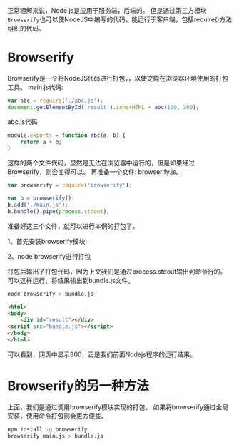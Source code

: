 正常理解来说，Node.js是应用于服务端，后端的。
但是通过第三方模块`Browserify`也可以使NodeJS中编写的代码，能运行于客户端，包括require()方法组织的代码。

# Browserify
Browserify是一个将NodeJS代码进行打包，，以使之能在浏览器环境使用的打包工具。
main.js代码:

```js
var abc = require('./abc.js');
document.getElementById('result').innerHTML = abc(100, 200);
```

abc.js代码

```js
module.exports = function abc(a, b) {
	return a + b;
}
```
这样的两个文件代码，显然是无法在浏览器中运行的，但是如果经过Browserify，则会变得可以。
再准备一个文件: browserify.js。

```js
var browserify = require('browserify');

var b = browserify();
b.add('./main.js');
b.bundle().pipe(process.stdout);
```

准备好这三个文件，就可以进行本例的打包了。

1、首先安装browserify模块:

2、node browserify进行打包

打包后输出了打包代码，因为上文我们是通过process.stdout输出到命令行的。可以这样运行，将结果输出到bundle.js文件。

```sh
node browserify > bundle.js
```

```html
<html>
<body>
	<div id="result"></div>
<script src="bundle.js"></script>
</body>
</html>
```

可以看到，网页中显示300，正是我们前面Nodejs程序的运行结果。

# Browserify的另一种方法
上面，我们是通过调用browserify模块实现的打包。
如果将browserify通过全局安装，使用命令打包则会更方便些。

```sh
npm install -g browserify
browserify main.js > bundle.js
```